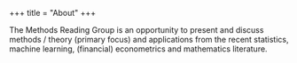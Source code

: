 +++
title = "About"
+++

The Methods Reading Group is an opportunity to present and discuss methods / theory (primary focus) and applications from the recent statistics, machine learning, (financial) econometrics and mathematics literature.